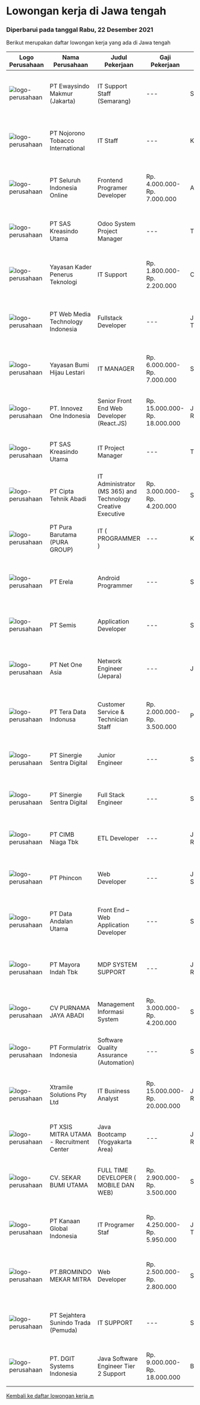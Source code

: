 
  # Lowongan kerja di Jawa tengah

  ### Diperbarui pada tanggal Rabu, 22 Desember 2021

  Berikut merupakan daftar lowongan kerja yang ada di Jawa tengah

  |Logo Perusahaan | Nama Perusahaan | Judul Pekerjaan | Gaji Pekerjaan | Lokasi | Deskripsi | Tanggal diunggah | Pranala |
  | -------------- | --------------- | --------------- | --------- | --------- | -------------- | ------- | ----------- |
  |![logo-perusahaan](https://image-service-cdn.seek.com.au/fb9094976ede4f993080149723996a78c8fbefb6/ee4dce1061f3f616224767ad58cb2fc751b8d2dc)|PT Ewaysindo Makmur (Jakarta)|IT Support Staff (Semarang)|---|Semarang|Job Description : Set and implement user access controls and identity and access management systems. Monitor network and application performance to...|Selasa, 21 Desember 2021|https://www.jobstreet.co.id/id/job/it-support-staff-semarang-3727994?token=0~ca0eeece-bbe6-4a4f-831f-381e512b3245&sectionRank=1&jobId=jobstreet-id-job-3727994|
|![logo-perusahaan](https://image-service-cdn.seek.com.au/08389aeb2ffc9498fdfad76b66affeeff7134ed8/ee4dce1061f3f616224767ad58cb2fc751b8d2dc)|PT Nojorono Tobacco International|IT Staff|---|Kudus|Tugas dan tanggung jawab: Melakukan maintenance dan bertanggung jawab terhadap ruang server dan jaringan, genset serta infrastruktur pendukung Membuat...|Senin, 20 Desember 2021|https://www.jobstreet.co.id/id/job/it-staff-3727260?token=0~ca0eeece-bbe6-4a4f-831f-381e512b3245&sectionRank=2&jobId=jobstreet-id-job-3727260|
|![logo-perusahaan](https://image-service-cdn.seek.com.au/c768f0670f8f8212da7de609b6af9d0b2e5134cc/ee4dce1061f3f616224767ad58cb2fc751b8d2dc)|PT Seluruh Indonesia Online|Frontend Programer Developer|Rp. 4.000.000-Rp. 7.000.000|Aceh|# Paham php dan web development# Memiliki Team work effort# Kami memberikan benefit saham (esop) di perusahaan kami untuk kandidat yang tepat#...|Selasa, 21 Desember 2021|https://www.jobstreet.co.id/id/job/frontend-programer-developer-3728127?token=0~ca0eeece-bbe6-4a4f-831f-381e512b3245&sectionRank=3&jobId=jobstreet-id-job-3728127|
|![logo-perusahaan](https://image-service-cdn.seek.com.au/4b44f659bd1174463d23adc92e7ef83cd2341528/ee4dce1061f3f616224767ad58cb2fc751b8d2dc)|PT SAS Kreasindo Utama|Odoo System Project Manager|---|Tegal|Responsibilities Running regular checks on network and data security Identifying and acting on opportunities to improve and update software and...|Senin, 20 Desember 2021|https://www.jobstreet.co.id/id/job/odoo-system-project-manager-3726871?token=0~ca0eeece-bbe6-4a4f-831f-381e512b3245&sectionRank=4&jobId=jobstreet-id-job-3726871|
|![logo-perusahaan](https://image-service-cdn.seek.com.au/d691c53a347c6e87db84a235fdf960e922e2af8d/ee4dce1061f3f616224767ad58cb2fc751b8d2dc)|Yayasan Kader Penerus Teknologi|IT Support|Rp. 1.800.000-Rp. 2.200.000|Cilacap|Kualifikasi : Usia 25-30 Tahun Minimal SMK TKJ atau D3/S1 Sistem Informasi, Manajemen Informatika, dan Teknik Informatika. Memahami dan terampil dalam...|Jumat, 17 Desember 2021|https://www.jobstreet.co.id/id/job/it-support-3724673?token=0~ca0eeece-bbe6-4a4f-831f-381e512b3245&sectionRank=5&jobId=jobstreet-id-job-3724673|
|![logo-perusahaan](https://image-service-cdn.seek.com.au/fe6569d61098f35222743f282f496686f78aefd7/ee4dce1061f3f616224767ad58cb2fc751b8d2dc)|PT Web Media Technology Indonesia|Fullstack Developer|---|Jawa Tengah|We are Niagahoster, a tech company based in Yogyakarta that provides web-hosting services. To make Niagahoster web and products are packed with...|Minggu, 19 Desember 2021|https://www.jobstreet.co.id/id/job/fullstack-developer-3718021?token=0~ca0eeece-bbe6-4a4f-831f-381e512b3245&sectionRank=6&jobId=jobstreet-id-job-3718021|
|![logo-perusahaan](https://image-service-cdn.seek.com.au/f6a80fac749c53e9f6544f4fef51c3ef1b5731f2/ee4dce1061f3f616224767ad58cb2fc751b8d2dc)|Yayasan Bumi Hijau Lestari|IT MANAGER|Rp. 6.000.000-Rp. 7.000.000|Semarang|Tree4Trees has an immediate opening for an experienced Manager of Application Development Projects at our head office location in Semarang Indonesia....|Jumat, 17 Desember 2021|https://www.jobstreet.co.id/id/job/it-manager-3725568?token=0~ca0eeece-bbe6-4a4f-831f-381e512b3245&sectionRank=7&jobId=jobstreet-id-job-3725568|
|![logo-perusahaan](https://image-service-cdn.seek.com.au/b298687ae02f9798573838624580ad51c34fe2f1/ee4dce1061f3f616224767ad58cb2fc751b8d2dc)|PT. Innovez One Indonesia|Senior Front End Web Developer (React.JS)|Rp. 15.000.000-Rp. 18.000.000|Jakarta Raya|Front End Web Developer (React.JS) We are looking for an experienced and talented senior front end developer (React.JS) to join our team to work on...|Selasa, 21 Desember 2021|https://www.jobstreet.co.id/id/job/senior-front-end-web-developer-react-js-3728339?token=0~ca0eeece-bbe6-4a4f-831f-381e512b3245&sectionRank=8&jobId=jobstreet-id-job-3728339|
|![logo-perusahaan](https://image-service-cdn.seek.com.au/4b44f659bd1174463d23adc92e7ef83cd2341528/ee4dce1061f3f616224767ad58cb2fc751b8d2dc)|PT SAS Kreasindo Utama|IT Project Manager|---|Tegal|Responsibilities Running regular checks on network and data security Identifying and acting on opportunities to improve and update software and...|Kamis, 16 Desember 2021|https://www.jobstreet.co.id/id/job/it-project-manager-3723488?token=0~ca0eeece-bbe6-4a4f-831f-381e512b3245&sectionRank=9&jobId=jobstreet-id-job-3723488|
|![logo-perusahaan](https://image-service-cdn.seek.com.au/62d74241516f32d17f48b5fd36889d3f11294927/ee4dce1061f3f616224767ad58cb2fc751b8d2dc)|PT Cipta Tehnik Abadi|IT Administrator (MS 365) and Technology Creative Executive|Rp. 3.000.000-Rp. 4.200.000|Semarang|As a IT Administrator (MS 365) and Technology Creative Executive. You are expected to: Integrate the apps at Microsoft 365 Business Enterprise to suit...|Jumat, 17 Desember 2021|https://www.jobstreet.co.id/id/job/it-administrator-ms-365-and-technology-creative-executive-3725510?token=0~ca0eeece-bbe6-4a4f-831f-381e512b3245&sectionRank=10&jobId=jobstreet-id-job-3725510|
|![logo-perusahaan](https://image-service-cdn.seek.com.au/1588db4b27658493c980eb24d959cefaab47c7ca/ee4dce1061f3f616224767ad58cb2fc751b8d2dc)|PT Pura Barutama (PURA GROUP)|IT ( PROGRAMMER )|---|Kudus|S1 Teknik Informatika. Memahami Java, J2SE, .NET, C ++, C #, Assembler , PHP, VB, Delphi, Power Builder, Oracle dan pernah membuat program dari...|Jumat, 17 Desember 2021|https://www.jobstreet.co.id/id/job/it-programmer-3724491?token=0~ca0eeece-bbe6-4a4f-831f-381e512b3245&sectionRank=11&jobId=jobstreet-id-job-3724491|
|![logo-perusahaan](https://image-service-cdn.seek.com.au/cc8d8c9f0ba1f73a44b17955bdd729eab0a12a93/ee4dce1061f3f616224767ad58cb2fc751b8d2dc)|PT Erela|Android Programmer|---|Semarang|Kualifikasi: Minimal S1 Teknik Informatika Menguasai Android Studio, Java, JSON,PHP Menguasai HTML, CSS, Javascript, Jquery Menguasai teknik...|Senin, 20 Desember 2021|https://www.jobstreet.co.id/id/job/android-programmer-3726297?token=0~ca0eeece-bbe6-4a4f-831f-381e512b3245&sectionRank=12&jobId=jobstreet-id-job-3726297|
|![logo-perusahaan](https://image-service-cdn.seek.com.au/fc8dfd141f332f27bc2d6bc40ef27b87fb409b8a/ee4dce1061f3f616224767ad58cb2fc751b8d2dc)|PT Semis|Application Developer|---|Semarang|Basic Requirements: Candidate must possess at least a Bachelor's Degree/Post-Graduate Diploma/Professional Degree in any field from a reputable...|Jumat, 17 Desember 2021|https://www.jobstreet.co.id/id/job/application-developer-3714613?token=0~ca0eeece-bbe6-4a4f-831f-381e512b3245&sectionRank=13&jobId=jobstreet-id-job-3714613|
|![logo-perusahaan](https://image-service-cdn.seek.com.au/069aff93b62b292958423b06d503ec21e5c24a48/ee4dce1061f3f616224767ad58cb2fc751b8d2dc)|PT Net One Asia|Network Engineer (Jepara)|---|Jepara|Network Engineers will be assigned to project management teams working with outside clients. A Network Engineer job description can therefore comprise...|Jumat, 17 Desember 2021|https://www.jobstreet.co.id/id/job/network-engineer-jepara-3725473?token=0~ca0eeece-bbe6-4a4f-831f-381e512b3245&sectionRank=14&jobId=jobstreet-id-job-3725473|
|![logo-perusahaan](https://image-service-cdn.seek.com.au/a0bb372251f3200733a3d47ff2480ae6bf58bbc6/ee4dce1061f3f616224767ad58cb2fc751b8d2dc)|PT Tera Data Indonusa|Customer Service & Technician Staff|Rp. 2.000.000-Rp. 3.500.000|Palembang|Deskripsi Pekerjaan: Fast respon dalam menerima keluhan pelanggan. Menerima dan menjawab telepon masuk. Mampu bekerjasama dengan divisi lain termasuk...|Rabu, 15 Desember 2021|https://www.jobstreet.co.id/id/job/customer-service-technician-staff-3721949?token=0~ca0eeece-bbe6-4a4f-831f-381e512b3245&sectionRank=15&jobId=jobstreet-id-job-3721949|
|![logo-perusahaan](https://image-service-cdn.seek.com.au/bd98c12e20bf96961412c1d1500df43d061c59fe/ee4dce1061f3f616224767ad58cb2fc751b8d2dc)|PT Sinergie Sentra Digital|Junior Engineer|---|Semarang|Job Descriptions Design technical solutions Collaborate with project team Task managements (work as a team) Deliver high quality codes on time Review...|Kamis, 16 Desember 2021|https://www.jobstreet.co.id/id/job/junior-engineer-3723809?token=0~ca0eeece-bbe6-4a4f-831f-381e512b3245&sectionRank=16&jobId=jobstreet-id-job-3723809|
|![logo-perusahaan](https://image-service-cdn.seek.com.au/bd98c12e20bf96961412c1d1500df43d061c59fe/ee4dce1061f3f616224767ad58cb2fc751b8d2dc)|PT Sinergie Sentra Digital|Full Stack Engineer|---|Semarang|Build the front-end of the application. Develop and manage well-functioning databases and applications. Build scalable and robust API's and systems....|Jumat, 17 Desember 2021|https://www.jobstreet.co.id/id/job/full-stack-engineer-3714229?token=0~ca0eeece-bbe6-4a4f-831f-381e512b3245&sectionRank=17&jobId=jobstreet-id-job-3714229|
|![logo-perusahaan](https://image-service-cdn.seek.com.au/2c6f6f12cb15b08239744ca7630b97fee07e84ce/ee4dce1061f3f616224767ad58cb2fc751b8d2dc)|PT CIMB Niaga Tbk|ETL Developer|---|Jakarta Raya|Job Descriptions: Develops, enhances, debugs, supports, maintains and tests software applications that support business units or supporting functions....|Jumat, 17 Desember 2021|https://www.jobstreet.co.id/id/job/etl-developer-3709233?token=0~ca0eeece-bbe6-4a4f-831f-381e512b3245&sectionRank=18&jobId=jobstreet-id-job-3709233|
|![logo-perusahaan](https://image-service-cdn.seek.com.au/13c7c79ce8e6e7a5b3609e4e6d0ee4622834fcb3/ee4dce1061f3f616224767ad58cb2fc751b8d2dc)|PT Phincon|Web Developer|---|Jakarta Selatan|Job Descriptions : Web developer is responsible for implementing visual and interactive elements that users engage with through their web browser when...|Jumat, 17 Desember 2021|https://www.jobstreet.co.id/id/job/web-developer-3708398?token=0~ca0eeece-bbe6-4a4f-831f-381e512b3245&sectionRank=19&jobId=jobstreet-id-job-3708398|
|![logo-perusahaan](https://image-service-cdn.seek.com.au/fecaee7cd60b41a34832d127b763d7ff1d145203/ee4dce1061f3f616224767ad58cb2fc751b8d2dc)|PT Data Andalan Utama|Front End – Web Application Developer|---|Semarang|Persyaratan: Pengalaman dan semangat dalam teknologi web (not for fresh graduate) Menguasai dalam bahasa pemrograman Front-End ( HTML, CSS,Javascript,...|Kamis, 16 Desember 2021|https://www.jobstreet.co.id/id/job/front-end-web-application-developer-3707018?token=0~ca0eeece-bbe6-4a4f-831f-381e512b3245&sectionRank=20&jobId=jobstreet-id-job-3707018|
|![logo-perusahaan](https://image-service-cdn.seek.com.au/d13070d1fdebb9079cf49bd722fada945102079e/ee4dce1061f3f616224767ad58cb2fc751b8d2dc)|PT Mayora Indah Tbk|MDP SYSTEM SUPPORT|---|Jakarta Raya|Tugas &amp; Tanggung Jawab:  Sebagai bagian dalam program Management Trainee Mayora Group, MDP System Support akan melakukan pekerjaan yang terkait...|Selasa, 14 Desember 2021|https://www.jobstreet.co.id/id/job/mdp-system-support-3721551?token=0~ca0eeece-bbe6-4a4f-831f-381e512b3245&sectionRank=21&jobId=jobstreet-id-job-3721551|
|![logo-perusahaan](https://us.123rf.com/450wm/pavelstasevich/pavelstasevich1811/pavelstasevich181101027/112815900-stock-vector-no-image-available-icon-flat-vector.jpg?ver=6)|CV PURNAMA JAYA ABADI|Management Informasi System|Rp. 3.000.000-Rp. 4.200.000|Surakarta|Tugas Kerja : Memberikan analisa terhadap seluruh data penjualan Memberikan status peringatan kepada tim selling jika dalam penjualan mengalami...|Kamis, 16 Desember 2021|https://www.jobstreet.co.id/id/job/management-informasi-system-3724415?token=0~ca0eeece-bbe6-4a4f-831f-381e512b3245&sectionRank=22&jobId=jobstreet-id-job-3724415|
|![logo-perusahaan](https://image-service-cdn.seek.com.au/3fe11e0a9e6ce117e7b36170e1750cf68c13eaba/ee4dce1061f3f616224767ad58cb2fc751b8d2dc)|PT Formulatrix Indonesia|Software Quality Assurance (Automation)|---|Salatiga|Job Description: Writing, designing, and executing automated tests by creating scripts that run testing functions automatically. Maximizing test...|Kamis, 16 Desember 2021|https://www.jobstreet.co.id/id/job/software-quality-assurance-automation-3706754?token=0~ca0eeece-bbe6-4a4f-831f-381e512b3245&sectionRank=23&jobId=jobstreet-id-job-3706754|
|![logo-perusahaan](https://image-service-cdn.seek.com.au/886dbb766c5bd832cea6f1bb5b5374b094ca8917/ee4dce1061f3f616224767ad58cb2fc751b8d2dc)|Xtramile Solutions Pty Ltd|IT Business Analyst|Rp. 15.000.000-Rp. 20.000.000|Jakarta Raya|Job Descriptions: Perform research and interviews to determine IT business requirements and then translate such into specifications for technical...|Rabu, 15 Desember 2021|https://www.jobstreet.co.id/id/job/it-business-analyst-3722831?token=0~ca0eeece-bbe6-4a4f-831f-381e512b3245&sectionRank=24&jobId=jobstreet-id-job-3722831|
|![logo-perusahaan](https://image-service-cdn.seek.com.au/fa12dd378bd230f83b9ccd636b4121ebbb347455/ee4dce1061f3f616224767ad58cb2fc751b8d2dc)|PT XSIS MITRA UTAMA - Recruitment Center|Java Bootcamp (Yogyakarta Area)|---|Jakarta Raya|If you have intense intellectual curiosity, self-motivated and proactive, you’ll enjoy working every day on our Engineering team. Submit your resume...|Jumat, 17 Desember 2021|https://www.jobstreet.co.id/id/job/java-bootcamp-yogyakarta-area-3715419?token=0~ca0eeece-bbe6-4a4f-831f-381e512b3245&sectionRank=25&jobId=jobstreet-id-job-3715419|
|![logo-perusahaan](https://image-service-cdn.seek.com.au/bb1828e6cd676475dfb7b227e5909c2b650b3a86/ee4dce1061f3f616224767ad58cb2fc751b8d2dc)|CV. SEKAR BUMI UTAMA|FULL TIME DEVELOPER ( MOBILE DAN WEB)|Rp. 2.900.000-Rp. 3.500.000|Semarang|Front End DeveloperKeahlian :1.     Menguasai web programming (PHP, HTML, JAVASCRIPT,CSS)2.     Memahami tentang DBMS ( Postgre, SQLserver atau...|Jumat, 17 Desember 2021|https://www.jobstreet.co.id/id/job/full-time-developer-mobile-dan-web-3709422?token=0~ca0eeece-bbe6-4a4f-831f-381e512b3245&sectionRank=26&jobId=jobstreet-id-job-3709422|
|![logo-perusahaan](https://image-service-cdn.seek.com.au/8950afe2b56e19f9948396f18ce42c2d61510c89/ee4dce1061f3f616224767ad58cb2fc751b8d2dc)|PT Kanaan Global Indonesia|IT Programer Staf|Rp. 4.250.000-Rp. 5.950.000|Jawa Tengah|Kualifikasi: Pendidikan D3/S1 Jurusan Teknik komputer IT  Memiliki pengalaman minimal 2 tahun Memiliki kemampuan dalam bahasa pemrograman Menguasai...|Selasa, 14 Desember 2021|https://www.jobstreet.co.id/id/job/it-programer-staf-3720164?token=0~ca0eeece-bbe6-4a4f-831f-381e512b3245&sectionRank=27&jobId=jobstreet-id-job-3720164|
|![logo-perusahaan](https://image-service-cdn.seek.com.au/745a3edbeea638833f47aa0c9a4f7583e9d244dc/ee4dce1061f3f616224767ad58cb2fc751b8d2dc)|PT.BROMINDO MEKAR MITRA|Web Developer|Rp. 2.500.000-Rp. 2.800.000|Semarang|Dekripsi Pekerjaan : Mengembangkan, memelihara dan melakukan pengujian fitur existing dan baru Kolaborasi dengan anggota tim lain dan stakeholder...|Selasa, 14 Desember 2021|https://www.jobstreet.co.id/id/job/web-developer-3704819?token=0~ca0eeece-bbe6-4a4f-831f-381e512b3245&sectionRank=28&jobId=jobstreet-id-job-3704819|
|![logo-perusahaan](https://image-service-cdn.seek.com.au/b043ab5d465177205c99a5513ee81ef6322db727/ee4dce1061f3f616224767ad58cb2fc751b8d2dc)|PT Sejahtera Sunindo Trada (Pemuda)|IT SUPPORT|---|Semarang|Wajib memastikan komputer yang digunakan oleh karyawan atau user dapat berfungsi dengan normal. Memastikan komputer tidak hanya berfungsi namun juga...|Sabtu, 11 Desember 2021|https://www.jobstreet.co.id/id/job/it-support-3718282?token=0~ca0eeece-bbe6-4a4f-831f-381e512b3245&sectionRank=29&jobId=jobstreet-id-job-3718282|
|![logo-perusahaan](https://image-service-cdn.seek.com.au/e1681d73e68b1b74b5b5136363b820dd70a250df/ee4dce1061f3f616224767ad58cb2fc751b8d2dc)|PT. DGIT Systems Indonesia|Java Software Engineer Tier 2 Support|Rp. 9.000.000-Rp. 18.000.000|Bali|We are looking for a talented Java engineer to join an experienced team of engineers working on our flagship to support our products: Telflow, a...|Kamis, 16 Desember 2021|https://www.jobstreet.co.id/id/job/java-software-engineer-tier-2-support-3714142?token=0~ca0eeece-bbe6-4a4f-831f-381e512b3245&sectionRank=30&jobId=jobstreet-id-job-3714142|


  [Kembali ke daftar lowongan kerja 🔙](../README.md#daftar-lowongan-kerja)
  